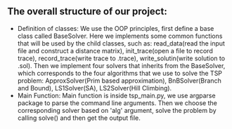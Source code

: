 ## The overall structure of our project:
- Definition of classes: 
We use the OOP principles, first define a base class called 
BaseSolver. Here we implements some common functions that will be used by the child classes, such as: read_data(read the input file and construct a distance matrix), init_trace(open a file to record trace), record_trace(write trace to .trace), write_solutin(write solution to .sol). Then we implement four solvers that inherits from the BaseSolver, which corresponds to the four algorithms that we use to solve the TSP problem: ApproxSolver(Prim based approximation), BnBSolver(Branch and Bound), LS1Solver(SA), LS2Solver(Hill Climbing).
- Main Function:
Main function is inside tsp_main.py, we use argparse package to parse the command line arguments. Then we choose the corresponding solver based on 'alg' argument, solve the problem by calling solve() and then get the output file.